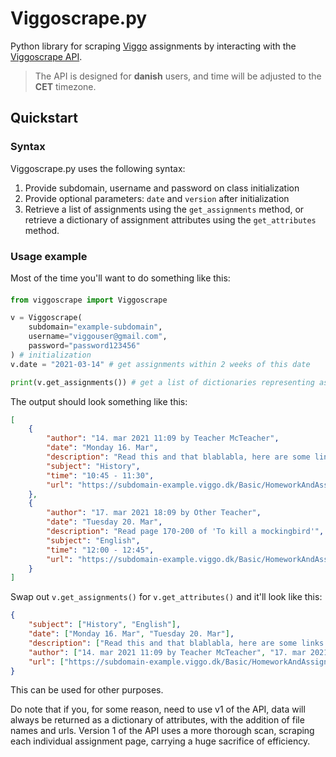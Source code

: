 # Viggoscrape.py

Python library for scraping [Viggo](http://viggo.dk/) assignments by interacting with the [Viggoscrape API](https://viggoscrape.nangurepo.com/).

>The API is designed for **danish** users, and time will be adjusted to the **CET** timezone.

## Quickstart

### Syntax

Viggoscrape.py uses the following syntax:
1. Provide subdomain, username and password on class initialization
2. Provide optional parameters: `date` and `version` after initialization
3. Retrieve a list of assignments using the `get_assignments` method, or retrieve a
dictionary of assignment attributes using the `get_attributes` method.

### Usage example

Most of the time you'll want to do something like this:

#### 

```python
from viggoscrape import Viggoscrape

v = Viggoscrape(
    subdomain="example-subdomain",
    username="viggouser@gmail.com",
    password="password123456"
) # initialization
v.date = "2021-03-14" # get assignments within 2 weeks of this date

print(v.get_assignments()) # get a list of dictionaries representing assignments

```

The output should look something like this:
```json
[
    {
        "author": "14. mar 2021 11:09 by Teacher McTeacher",
        "date": "Monday 16. Mar",
        "description": "Read this and that blablabla, here are some links: https://github.com/nangurepo/ https://viggoscrape.nangurepo.com/",
        "subject": "History",
        "time": "10:45 - 11:30",
        "url": "https://subdomain-example.viggo.dk/Basic/HomeworkAndAssignment/Details/1234/#modal"
    },
    {
        "author": "17. mar 2021 18:09 by Other Teacher",
        "date": "Tuesday 20. Mar",
        "description": "Read page 170-200 of 'To kill a mockingbird'",
        "subject": "English",
        "time": "12:00 - 12:45",
        "url": "https://subdomain-example.viggo.dk/Basic/HomeworkAndAssignment/Details/5678/#modal"
    }
]
```
Swap out `v.get_assignments()` for `v.get_attributes()` and it'll look like this:

```json
{
    "subject": ["History", "English"],
    "date": ["Monday 16. Mar", "Tuesday 20. Mar"],
    "description": ["Read this and that blablabla, here are some links: https://github.com/nangurepo/ https://viggoscrape.xyz/", "Read page 170-200 of 'To kill a mockingbird'"],
    "author": ["14. mar 2021 11:09 by Teacher McTeacher", "17. mar 2021 18:09 by Other Teacher"],
    "url": ["https://subdomain-example.viggo.dk/Basic/HomeworkAndAssignment/Details/1234/#modal", "https://subdomain-example.viggo.dk/Basic/HomeworkAndAssignment/Details/5678/#modal"]
}
```
This can be used for other purposes.

Do note that if you, for some reason, need to use v1 of the API, data will always be returned as a dictionary of attributes, with the addition of file names and urls. Version 1 of the API uses a more thorough scan, scraping each individual assignment page, carrying a huge sacrifice of efficiency.

